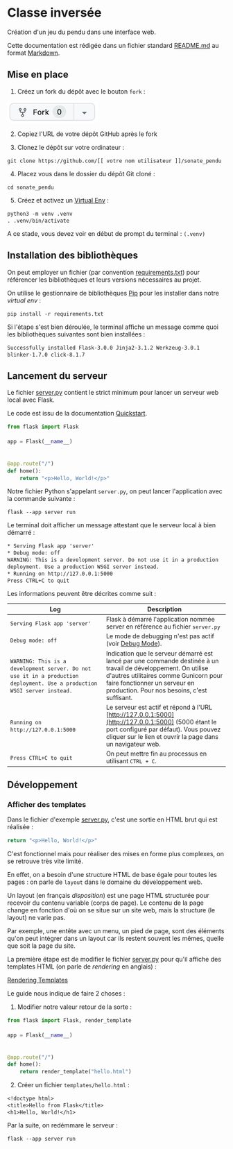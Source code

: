 Classe inversée
===

Création d'un jeu du pendu dans une interface web.

Cette documentation est rédigée dans un fichier standard [README.md](./README.md) au format [Markdown](https://fr.wikipedia.org/wiki/Markdown).


## Mise en place

1. Créez un fork du dépôt avec le bouton `fork` :

![Fork](fork.png)

2. Copiez l'URL de votre dépôt GitHub après le fork

3. Clonez le dépôt sur votre ordinateur :

```shell
git clone https://github.com/[[ votre nom utilisateur ]]/sonate_pendu
```

4. Placez vous dans le dossier du dépôt Git cloné :

```shell
cd sonate_pendu
```

5. Créez et activez un [Virtual Env](https://docs.python.org/3/library/venv.html) :

```shell
python3 -m venv .venv
. .venv/bin/activate
```

A ce stade, vous devez voir en début de prompt du terminal : `(.venv)`

## Installation des bibliothèques

On peut employer un fichier (par convention [requirements.txt](./requirements.txt)) pour référencer les bibliothèques  et leurs versions nécessaires au projet.

On utilise le gestionnaire de bibliothèques [Pip](https://packaging.python.org/en/latest/tutorials/installing-packages/) pour les installer dans notre *virtual env* : 

```shell
pip install -r requirements.txt
```

Si l'étape s'est bien déroulée, le terminal affiche un message comme quoi les bibliothèques suivantes sont bien installées :

```
Successfully installed Flask-3.0.0 Jinja2-3.1.2 Werkzeug-3.0.1 blinker-1.7.0 click-8.1.7
```

## Lancement du serveur

Le fichier [server.py](./server.py) contient le strict minimum pour lancer un serveur web local avec Flask.

Le code est issu de la documentation [Quickstart](https://flask.palletsprojects.com/en/3.0.x/quickstart/#a-minimal-application).

```python
from flask import Flask

app = Flask(__name__)


@app.route("/")
def home():
    return "<p>Hello, World!</p>"
```

Notre fichier Python s'appelant `server.py`, on peut lancer l'application avec la commande suivante : 

```shell
flask --app server run
```

Le terminal doit afficher un message attestant que le serveur local à bien démarré :

```
* Serving Flask app 'server'
* Debug mode: off
WARNING: This is a development server. Do not use it in a production deployment. Use a production WSGI server instead.
* Running on http://127.0.0.1:5000
Press CTRL+C to quit
```

Les informations peuvent être décrites comme suit :

|Log|Description|
|---|-----------|
|`Serving Flask app 'server'`|Flask à démarré l'application nommée server en référence au fichier `server.py`|
|`Debug mode: off`|Le mode de debugging n'est pas actif (voir [Debug Mode](https://flask.palletsprojects.com/en/3.0.x/quickstart/#debug-mode)).|
|`WARNING: This is a development server. Do not use it in a production deployment. Use a production WSGI server instead.`|Indication que le serveur démarré est lancé par une commande destinée à un travail de développement. On utilise d'autres utilitaires comme Gunicorn pour faire fonctionner un serveur en production. Pour nos besoins, c'est suffisant.|
|`Running on http://127.0.0.1:5000`|Le serveur est actif et répond à l'URL [http://127.0.0.1:5000](http://127.0.0.1:5000) (5000 étant le port configuré par défaut). Vous pouvez cliquer sur le lien et ouvrir la page dans un navigateur web.|
|`Press CTRL+C to quit`|On peut mettre fin au processus en utilisant `CTRL + C`.|

## Développement

### Afficher des templates

Dans le fichier d'exemple [server.py](./server.py), c'est une sortie en HTML brut qui est réalisée :

```python
return "<p>Hello, World!</p>"
```

C'est fonctionnel mais pour réaliser des mises en forme plus complexes, on se retrouve très vite limité.

En effet, on a besoin d'une structure HTML de base égale pour toutes les pages : on parle de `layout` dans le domaine du développement web.

Un layout (en français *disposition*) est une page HTML structurée pour recevoir du contenu variable (corps de page). Le contenu de la page change en fonction d'où on se situe sur un site web, mais la structure (le layout) ne varie pas.

Par exemple, une entête avec un menu, un pied de page, sont des éléments qu'on peut intégrer dans un layout car ils restent souvent les mêmes, quelle que soit la page du site.

La première étape est de modifier le fichier [server.py](./server.py) pour qu'il affiche des templates HTML (on parle de *rendering* en anglais) :

[Rendering Templates](https://flask.palletsprojects.com/en/3.0.x/quickstart/#rendering-templates)

Le guide nous indique de faire 2 choses :

1. Modifier notre valeur retour de la sorte : 

```python
from flask import Flask, render_template

app = Flask(__name__)


@app.route("/")
def home():
    return render_template("hello.html")
```

2. Créer un fichier `templates/hello.html` :

```jinja
<!doctype html>
<title>Hello from Flask</title>
<h1>Hello, World!</h1>
```

Par la suite, on redémmare le serveur : 

```shell
flask --app server run
```
